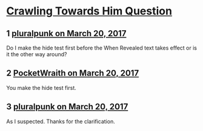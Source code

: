 # [Crawling Towards Him Question](https://community.fantasyflightgames.com/topic/245259-crawling-towards-him-question/)

## 1 [pluralpunk on March 20, 2017](https://community.fantasyflightgames.com/topic/245259-crawling-towards-him-question/?do=findComment&comment=2693855)

Do I make the hide test first before the When Revealed text takes effect or is it the other way around?

## 2 [PocketWraith on March 20, 2017](https://community.fantasyflightgames.com/topic/245259-crawling-towards-him-question/?do=findComment&comment=2694711)

You make the hide test first.

## 3 [pluralpunk on March 20, 2017](https://community.fantasyflightgames.com/topic/245259-crawling-towards-him-question/?do=findComment&comment=2695267)

As I suspected. Thanks for the clarification. 

